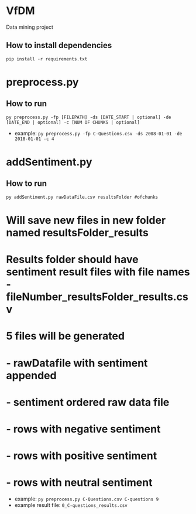 # VfDM
Data mining project

## How to install dependencies

`pip install -r requirements.txt`
# preprocess.py
## How to run

`py preprocess.py -fp [FILEPATH] -ds [DATE_START | optional] -de [DATE_END | optional] -c [NUM OF CHUNKS | optional]`

- example: `py preprocess.py -fp C-Questions.csv -ds 2008-01-01 -de 2018-01-01 -c 4` 

# addSentiment.py
## How to run

`py addSentiment.py rawDataFile.csv resultsFolder #ofchunks`
# Will save new files in new folder named resultsFolder_results
# Results folder should have sentiment result files with file names - fileNumber_resultsFolder_results.csv


# 5 files will be generated
# - rawDatafile with sentiment appended
# - sentiment ordered raw data file
# - rows with negative sentiment
# - rows with positive sentiment
# - rows with neutral sentiment

- example: `py preprocess.py C-Questions.csv C-questions 9` 
- example result file: `0_C-questions_results.csv`